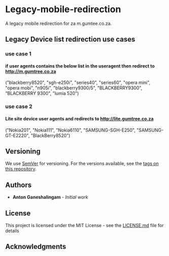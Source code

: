 # Legacy-mobile-redirection

A legacy mobile redirection for za m.gumtee.co.za. 

## Legacy Device list redirection use cases

### use case 1
#### if user agents contains the below list in the useragent then redirect to http://m.gumtree.co.za
 ("blackberry8520", "sgh-e250i", "series40", "series60",
 "opera mini", "opera mobi", "n905i", "blackberry9300/5", "BLACKBERRY9300", "BLACKBERRY 9300", "lumia 520")

### use case 2
#### Lite site device user agents and redirects to http://lite.gumtree.co.za
("Nokia201", "Nokia111", "Nokia6110", "SAMSUNG-SGH-E250", "SAMSUNG-GT-E2220", "BlackBerry8520")



## Versioning

We use [SemVer](http://semver.org/) for versioning. For the versions available, see the [tags on this repository](https://github.com/your/project/tags). 

## Authors

* **Anton Ganeshalingam** - *Initial work* 



## License

This project is licensed under the MIT License - see the [LICENSE.md](LICENSE.md) file for details

## Acknowledgments


